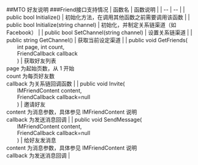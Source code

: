 ##MTO 好友说明
###Friend接口支持情况
| 函数名 | 函数说明 |
| -- | -- |
| public bool Initialize() | 初始化方法，在调用其他函数之前需要调用该函数 |
| public bool Initialize(string channel) | 初始化，并制定关系链渠道（如Facebook） |
| public bool SetChannel(string channel) | 设置关系链渠道 |
| public string GetChannel() | 获取当前设定渠道 |
| public void GetFriends(<br> &emsp;&emsp;int page, int count,<br> &emsp;&emsp;FriendCallback callback<br>&emsp;&emsp;) | 获取好友列表<br> page 为起始页数，从 1 开始<br> count 为每页好友数<br> callback 为关系链回调函数 |
| public void Invite(<br> &emsp;&emsp;IMFriendContent content, <br> &emsp;&emsp;FriendCallback callback=null<br>&emsp;&emsp;) | 邀请好友<br> content 为消息参数，具体参见 IMFriendContent 说明<br> callback 为发送消息回调 |
| public void SendMessage(<br> &emsp;&emsp;IMFriendContent content, <br> &emsp;&emsp;FriendCallback callback=null<br>&emsp;&emsp;) | 给好友发消息 <br> content 为消息参数，具体参见 IMFriendContent 说明<br> callback 为发送消息回调 |